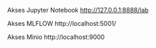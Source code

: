 Akses Jupyter Notebook
http://127.0.0.1:8888/lab

Akses MLFLOW
http://localhost:5001/

Akses Minio
http://localhost:9000